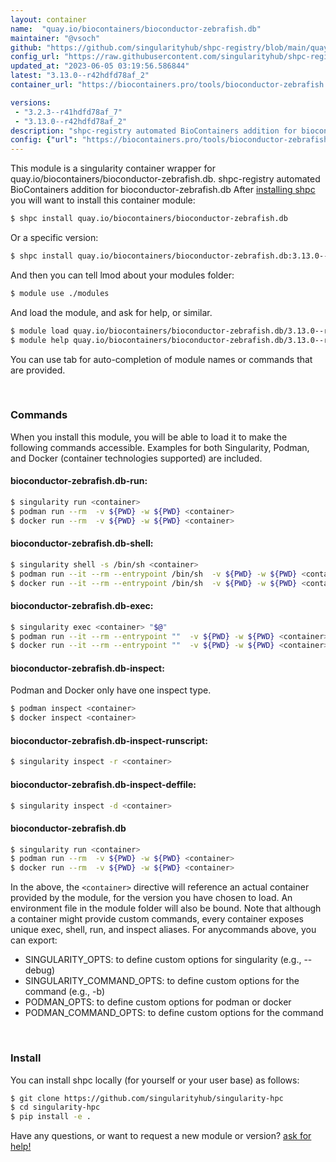 ```yaml
---
layout: container
name:  "quay.io/biocontainers/bioconductor-zebrafish.db"
maintainer: "@vsoch"
github: "https://github.com/singularityhub/shpc-registry/blob/main/quay.io/biocontainers/bioconductor-zebrafish.db/container.yaml"
config_url: "https://raw.githubusercontent.com/singularityhub/shpc-registry/main/quay.io/biocontainers/bioconductor-zebrafish.db/container.yaml"
updated_at: "2023-06-05 03:19:56.586844"
latest: "3.13.0--r42hdfd78af_2"
container_url: "https://biocontainers.pro/tools/bioconductor-zebrafish.db"

versions:
 - "3.2.3--r41hdfd78af_7"
 - "3.13.0--r42hdfd78af_2"
description: "shpc-registry automated BioContainers addition for bioconductor-zebrafish.db"
config: {"url": "https://biocontainers.pro/tools/bioconductor-zebrafish.db", "maintainer": "@vsoch", "description": "shpc-registry automated BioContainers addition for bioconductor-zebrafish.db", "latest": {"3.13.0--r42hdfd78af_2": "sha256:db97bf2c9ba6d3e38a8a9713ae1dd56d3d3d9a55494a7ff7f516daedc2ddc698"}, "tags": {"3.2.3--r41hdfd78af_7": "sha256:cadba9262003d2391cd4085ad6c2c2a4adbb2762f0d2b64f9e1d952eb8d80aae", "3.13.0--r42hdfd78af_2": "sha256:db97bf2c9ba6d3e38a8a9713ae1dd56d3d3d9a55494a7ff7f516daedc2ddc698"}, "docker": "quay.io/biocontainers/bioconductor-zebrafish.db"}
---
```


This module is a singularity container wrapper for quay.io/biocontainers/bioconductor-zebrafish.db.
shpc-registry automated BioContainers addition for bioconductor-zebrafish.db
After [installing shpc](#install) you will want to install this container module:


```bash
$ shpc install quay.io/biocontainers/bioconductor-zebrafish.db
```

Or a specific version:

```bash
$ shpc install quay.io/biocontainers/bioconductor-zebrafish.db:3.13.0--r42hdfd78af_2
```

And then you can tell lmod about your modules folder:

```bash
$ module use ./modules
```

And load the module, and ask for help, or similar.

```bash
$ module load quay.io/biocontainers/bioconductor-zebrafish.db/3.13.0--r42hdfd78af_2
$ module help quay.io/biocontainers/bioconductor-zebrafish.db/3.13.0--r42hdfd78af_2
```

You can use tab for auto-completion of module names or commands that are provided.

<br>

### Commands

When you install this module, you will be able to load it to make the following commands accessible.
Examples for both Singularity, Podman, and Docker (container technologies supported) are included.

#### bioconductor-zebrafish.db-run:

```bash
$ singularity run <container>
$ podman run --rm  -v ${PWD} -w ${PWD} <container>
$ docker run --rm  -v ${PWD} -w ${PWD} <container>
```

#### bioconductor-zebrafish.db-shell:

```bash
$ singularity shell -s /bin/sh <container>
$ podman run --it --rm --entrypoint /bin/sh  -v ${PWD} -w ${PWD} <container>
$ docker run --it --rm --entrypoint /bin/sh  -v ${PWD} -w ${PWD} <container>
```

#### bioconductor-zebrafish.db-exec:

```bash
$ singularity exec <container> "$@"
$ podman run --it --rm --entrypoint ""  -v ${PWD} -w ${PWD} <container> "$@"
$ docker run --it --rm --entrypoint ""  -v ${PWD} -w ${PWD} <container> "$@"
```

#### bioconductor-zebrafish.db-inspect:

Podman and Docker only have one inspect type.

```bash
$ podman inspect <container>
$ docker inspect <container>
```

#### bioconductor-zebrafish.db-inspect-runscript:

```bash
$ singularity inspect -r <container>
```

#### bioconductor-zebrafish.db-inspect-deffile:

```bash
$ singularity inspect -d <container>
```



#### bioconductor-zebrafish.db

```bash
$ singularity run <container>
$ podman run --rm  -v ${PWD} -w ${PWD} <container>
$ docker run --rm  -v ${PWD} -w ${PWD} <container>
```


In the above, the `<container>` directive will reference an actual container provided
by the module, for the version you have chosen to load. An environment file in the
module folder will also be bound. Note that although a container
might provide custom commands, every container exposes unique exec, shell, run, and
inspect aliases. For anycommands above, you can export:

 - SINGULARITY_OPTS: to define custom options for singularity (e.g., --debug)
 - SINGULARITY_COMMAND_OPTS: to define custom options for the command (e.g., -b)
 - PODMAN_OPTS: to define custom options for podman or docker
 - PODMAN_COMMAND_OPTS: to define custom options for the command

<br>

### Install

You can install shpc locally (for yourself or your user base) as follows:

```bash
$ git clone https://github.com/singularityhub/singularity-hpc
$ cd singularity-hpc
$ pip install -e .
```

Have any questions, or want to request a new module or version? [ask for help!](https://github.com/singularityhub/singularity-hpc/issues)